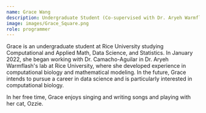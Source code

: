 ```yaml
---
name: Grace Wang
description: Undergraduate Student (Co-supervised with Dr. Aryeh Warmflash)
image: images/Grace_Square.png
role: programmer
---
```


Grace is an undergraduate student at Rice University studying Computational and Applied Math, Data Science, and Statistics. In January 2022, she began working with Dr. Camacho-Aguilar in Dr. Aryeh Warmflash's lab at Rice University, where she developed experience in computational biology and mathematical modeling. In the future, Grace intends to pursue a career in data science and is particularly interested in computational biology.

In her free time, Grace enjoys singing and writing songs and playing with her cat, Ozzie.
